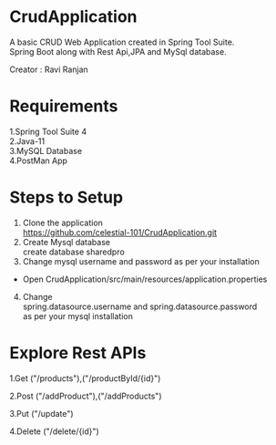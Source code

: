 
# CrudApplication
A basic CRUD Web Application created in Spring Tool Suite.    
Spring Boot along with Rest Api,JPA and MySql database.
 
Creator : Ravi Ranjan


# Requirements
1.Spring Tool Suite 4     
2.Java-11   
3.MySQL Database  
4.PostMan App   
# Steps to Setup
1. Clone the application  
   https://github.com/celestial-101/CrudApplication.git  
2. Create Mysql database   
   create database sharedpro   
3. Change mysql username and password as per your installation
 * Open CrudApplication/src/main/resources/application.properties
4. Change    
  spring.datasource.username and spring.datasource.password      
  as per your mysql installation     


          
# Explore Rest APIs
1.Get ("/products"),("/productById/{id}")         

2.Post ("/addProduct"),("/addProducts")        

3.Put ("/update")     

4.Delete ("/delete/{id}")
